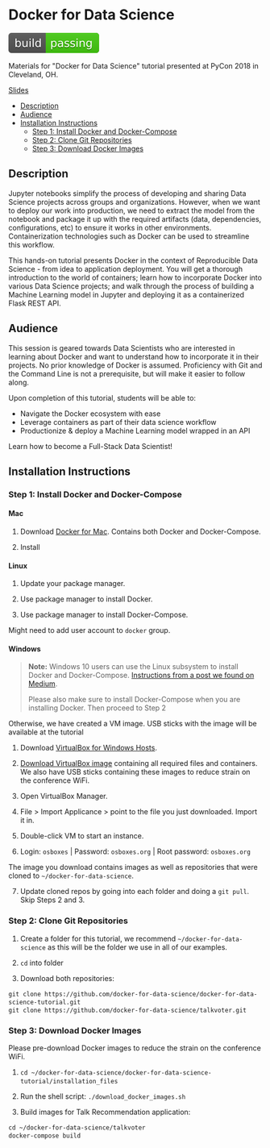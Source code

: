 # Docker for Data Science

![Alt text](./_materials/build_passing.svg)

Materials for "Docker for Data Science" tutorial presented at PyCon 2018 in Cleveland, OH.

[Slides](http://bit.ly/docker-for-data-pycon)

<!-- TOC -->

- [Description](#description)
- [Audience](#audience)
- [Installation Instructions](#installation-instructions)
    - [Step 1: Install Docker and Docker-Compose](#step-1-install-docker-and-docker-compose)
    - [Step 2: Clone Git Repositories](#step-2-clone-git-repositories)
    - [Step 3: Download Docker Images](#step-3-download-docker-images)

<!-- /TOC -->

## Description

Jupyter notebooks simplify the process of developing and sharing Data Science projects across groups and organizations. However, when we want to deploy our work into production, we need to extract the model from the notebook and package it up with the required artifacts (data, dependencies, configurations, etc) to ensure it works in other environments. Containerization technologies such as Docker can be used to streamline this workflow.

This hands-on tutorial presents Docker in the context of Reproducible Data Science - from idea to application deployment. You will get a thorough introduction to the world of containers; learn how to incorporate Docker into various Data Science projects; and walk through the process of building a Machine Learning model in Jupyter and deploying it as a containerized Flask REST API.

## Audience

This session is geared towards Data Scientists who are interested in learning about Docker and want to understand how to incorporate it in their projects. No prior knowledge of Docker is assumed. Proficiency with Git and the Command Line is not a prerequisite, but will make it easier to follow along.

Upon completion of this tutorial, students will be able to:

* Navigate the Docker ecosystem with ease
* Leverage containers as part of their data science workflow
* Productionize & deploy a Machine Learning model wrapped in an API

Learn how to become a Full-Stack Data Scientist!

## Installation Instructions

### Step 1: Install Docker and Docker-Compose

#### Mac

1. Download [Docker for Mac](https://store.docker.com/editions/community/docker-ce-desktop-mac). Contains both Docker and Docker-Compose.

2. Install

#### Linux

1. Update your package manager.

2. Use package manager to install Docker.

3. Use package manager to install Docker-Compose.

Might need to add user account to `docker` group.

#### Windows

> **Note:** Windows 10 users can use the Linux subsystem to install Docker and Docker-Compose. [Instructions from a post we found on Medium](https://medium.com/@sebagomez/installing-the-docker-client-on-ubuntus-windows-subsystem-for-linux-612b392a44c4).
>
> Please also make sure to install Docker-Compose when you are installing Docker. Then proceed to Step 2

Otherwise, we have created a VM image. USB sticks with the image will be available at the tutorial

1. Download [VirtualBox for Windows Hosts](https://www.virtualbox.org/wiki/Downloads).

2. [Download VirtualBox image](https://s3.us-east-2.amazonaws.com/docker-for-data-science/docker-for-data-science.ova) containing all required files and containers. We also have USB sticks containing these images to reduce strain on the conference WiFi.

3. Open VirtualBox Manager.

4. File > Import Applicance > point to the file you just downloaded. Import it in.

5. Double-click VM to start an instance.

6. Login: `osboxes` | Password: `osboxes.org` | Root password: `osboxes.org`

The image you download contains images as well as repositories that were cloned to `~/docker-for-data-science`.

7. Update cloned repos by going into each folder and doing a `git pull`. Skip Steps 2 and 3.

### Step 2: Clone Git Repositories

1. Create a folder for this tutorial, we recommend `~/docker-for-data-science` as this will be the folder we use in all of our examples.

2. `cd` into folder

3. Download both repositories:

```console
git clone https://github.com/docker-for-data-science/docker-for-data-science-tutorial.git
git clone https://github.com/docker-for-data-science/talkvoter.git
```

### Step 3: Download Docker Images

Please pre-download Docker images to reduce the strain on the conference WiFi.

1. `cd ~/docker-for-data-science/docker-for-data-science-tutorial/installation_files`

2. Run the shell script: `./download_docker_images.sh`

3. Build images for Talk Recommendation application:

```console
cd ~/docker-for-data-science/talkvoter
docker-compose build
```
